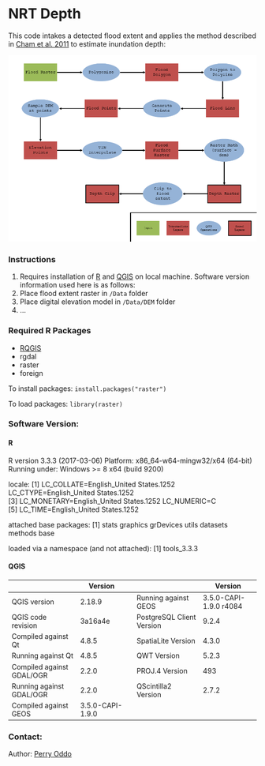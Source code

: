 # NRT Depth

This code intakes a detected flood extent and applies the method described in [Cham et al. 2011](https://www.witpress.com/elibrary/wit-transactions-on-the-built-environment/168/34837) to estimate inundation depth:

![Workflow](https://github.com/pcoddo/NRT_Depth/blob/master/Images/Workflow.png)

### Instructions
1. Requires installation of [R](https://www.r-project.org/) and [QGIS](https://www.qgis.org/en/site/) on local machine. Software version information used here is as follows:
2. Place flood extent raster in `/Data` folder
3. Place digital elevation model in `/Data/DEM` folder
4. ...

### Required R Packages
* [RQGIS](https://github.com/jannes-m/RQGIS)
* rgdal
* raster
* foreign

To install packages:
`install.packages("raster")`

To load packages:
`library(raster)`

### Software Version:
#### R
R version 3.3.3 (2017-03-06)
Platform: x86_64-w64-mingw32/x64 (64-bit)
Running under: Windows >= 8 x64 (build 9200)

locale:
[1] LC_COLLATE=English_United States.1252  LC_CTYPE=English_United States.1252   
[3] LC_MONETARY=English_United States.1252 LC_NUMERIC=C                          
[5] LC_TIME=English_United States.1252    

attached base packages:
[1] stats     graphics  grDevices utils     datasets  methods   base     

loaded via a namespace (and not attached):
[1] tools_3.3.3

#### QGIS
|                           | Version          |   |                           | Version                |
|---------------------------|------------------|---|---------------------------|------------------------|
| QGIS version              | 2.18.9           |   | Running against GEOS      | 3.5.0-CAPI-1.9.0 r4084 |
| QGIS code revision        | 3a16a4e          |   | PostgreSQL Client Version | 9.2.4                  |
| Compiled against Qt       | 4.8.5            |   | SpatiaLite Version        | 4.3.0                  |
| Running against Qt        | 4.8.5            |   | QWT Version               | 5.2.3                  |
| Compiled against GDAL/OGR | 2.2.0            |   | PROJ.4 Version            | 493                    |
| Running against GDAL/OGR  | 2.2.0            |   | QScintilla2 Version       | 2.7.2                  |
| Compiled against GEOS     | 3.5.0-CAPI-1.9.0 |   |                           |                        |


### Contact:
Author: [Perry Oddo](mailto:perry.oddo@nasas.gov)
